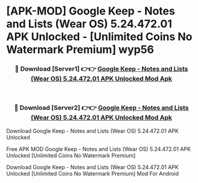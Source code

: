 # [APK-MOD] Google Keep - Notes and Lists (Wear OS) 5.24.472.01 APK Unlocked - [Unlimited Coins No Watermark Premium] wyp56



<div align="center">
<h3>🔴 Download [Server1] 👉👉 <a href="https://momento.my/?title=Google_Keep_-_Notes_and_Lists_(Wear_OS)_5.24.472.01_APK_Unlocked">Google Keep - Notes and Lists (Wear OS) 5.24.472.01 APK Unlocked Mod Apk</a></h3><br>

<h3>🔴 Download [Server2] 👉👉 <a href="https://momento.my/?title=Google_Keep_-_Notes_and_Lists_(Wear_OS)_5.24.472.01_APK_Unlocked">Google Keep - Notes and Lists (Wear OS) 5.24.472.01 APK Unlocked Mod Apk</a></h3>
</div>



Download Google Keep - Notes and Lists (Wear OS) 5.24.472.01 APK Unlocked 

Free APK MOD Google Keep - Notes and Lists (Wear OS) 5.24.472.01 APK Unlocked [Unlimited Coins No Watermark Premium]

Download Google Keep - Notes and Lists (Wear OS) 5.24.472.01 APK Unlocked [Unlimited Coins No Watermark Premium] Mod For Android
